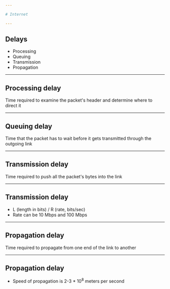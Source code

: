 ```yaml
---

# Internet

---
```


## Delays
* Processing
* Queuing
* Transmission
* Propagation

---

## Processing delay
Time required to examine the packet's header and determine where to direct it

---

## Queuing delay
Time that the packet has to wait before it gets transmitted through the outgoing link

---

## Transmission delay
Time required to push all the packet's bytes into the link

---

## Transmission delay
* L (length in bits) / R (rate, bits/sec)
* Rate can be 10 Mbps and 100 Mbps

---

## Propagation delay
Time required to propagate from one end of the link to another

---

## Propagation delay
* Speed of propagation is 2-3 * 10<sup>8</sup> meters per second
